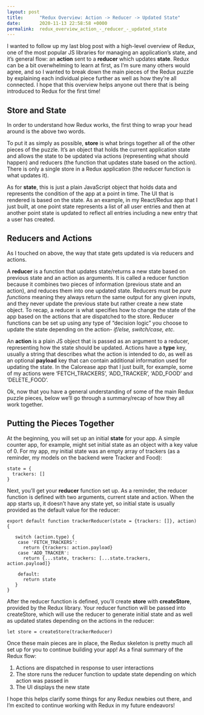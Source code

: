```yaml
---
layout: post
title:      "Redux Overview: Action -> Reducer -> Updated State"
date:       2020-11-13 22:58:58 +0000
permalink:  redux_overview_action_-_reducer_-_updated_state
---
```



I wanted to follow up my last blog post with a high-level overview of Redux, one of the most popular JS libraries for managing an application’s state, and it’s general flow: an **action** sent to a **reducer** which updates **state**. Redux can be a bit overwhelming to learn at first, as I’m sure many others would agree, and so I wanted to break down the main pieces of the Redux puzzle by explaining each individual piece further as well as how they’re all connected. I hope that this overview helps anyone out there that is being introduced to Redux for the first time!

## Store and State
In order to understand how Redux works, the first thing to wrap your head around is the above two words.

To put it as simply as possible, **store** is what brings together all of the other pieces of the puzzle. It’s an object that holds the current application state and allows the state to be updated via actions (representing what should happen) and reducers (the function that updates state based on the action). There is only a single store in a Redux application (the reducer function is what updates it).

As for **state**, this is just a plain JavaScript object that holds data and represents the condition of the app at a point in time. The UI that is rendered is based on the state. As an example, in my React/Redux app that I just built, at one point state represents a list of all user entries and then at another point state is updated to reflect all entries including a new entry that a user has created.

## Reducers and Actions
As I touched on above, the way that state gets updated is via reducers and actions.

A **reducer** is a function that updates state/returns a new state based on previous state and an action as arguments. It is called a reducer function because it combines two pieces of information (previous state and an action), and reduces them into one updated state. Reducers must be *pure functions* meaning they always return the same output for any given inputs, and they never update the previous state but rather create a new state object. To recap, a reducer is what specifies how to change the state of the app based on the actions that are dispatched to the store. Reducer functions can be set up using any type of “decision logic” you choose to update the state depending on the action- *if/else, switch/case, etc*.

An **action** is a plain JS object that is passed as an argument to a reducer, representing how the state should be updated. Actions have a **type** key, usually a string that describes what the action is intended to do, as well as an optional **payload** key that can contain additional information used for updating the state. In the Calorease app that I just built, for example, some of my actions were ‘FETCH_TRACKERS’, ‘ADD_TRACKER’, ‘ADD_FOOD’ and ‘DELETE_FOOD’.

Ok, now that you have a general understanding of some of the main Redux puzzle pieces, below we’ll go through a summary/recap of how they all work together.

## Putting the Pieces Together
At the beginning, you will set up an initial **state** for your app. A simple counter app, for example, might set initial state as an object with a key value of 0. For my app, my initial state was an empty array of trackers (as a reminder, my models on the backend were Tracker and Food):

```
state = {
  trackers: []
}
```

Next, you’ll get your **reducer** function set up. As a reminder, the reducer function is defined with two arguments, current state and action. When the app starts up, it doesn’t have any state yet, so initial state is usually provided as the default value for the reducer:

```
export default function trackerReducer(state = {trackers: []}, action) {
    
   switch (action.type) {
    case 'FETCH_TRACKERS':
      return {trackers: action.payload} 
    case 'ADD_TRACKER':
      return {...state, trackers: [...state.trackers,     action.payload]}
    
    default:
      return state
   }
}
```

After the reducer function is defined, you’ll create **store** with **createStore**, provided by the Redux library. Your reducer function will be passed into createStore, which will use the reducer to generate initial state and as well as updated states depending on the actions in the reducer:

```
let store = createStore(trackerReducer)
```

Once these main pieces are in place, the Redux skeleton is pretty much all set up for you to continue building your app! As a final summary of the Redux flow:

1. Actions are dispatched in response to user interactions
2. The store runs the reducer function to update state depending on which action was passed in
3. The UI displays the new state

I hope this helps clarify some things for any Redux newbies out there, and I’m excited to continue working with Redux in my future endeavors!
